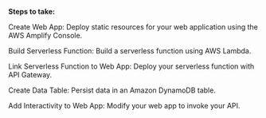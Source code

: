 **Steps to take:**

Create Web App: Deploy static resources for your web application using the AWS Amplify Console.

Build Serverless Function: Build a serverless function using AWS Lambda.

Link Serverless Function to Web App: Deploy your serverless function with API Gateway.

Create Data Table: Persist data in an Amazon DynamoDB table.

Add Interactivity to Web App: Modify your web app to invoke your API.
